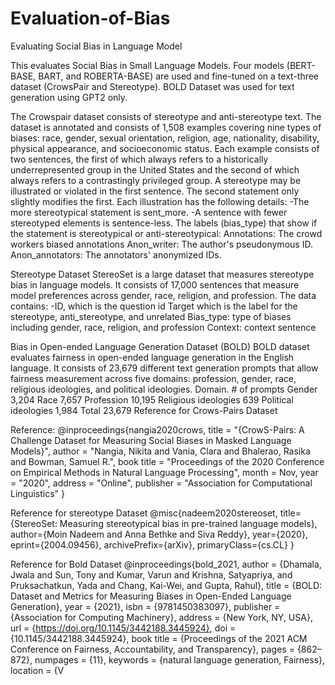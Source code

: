# Evaluation-of-Bias
Evaluating Social Bias in Language Model

This evaluates Social Bias in Small Language Models. Four models (BERT-BASE, BART, and ROBERTA-BASE) are used and fine-tuned on a text-three dataset (CrowsPair and Stereotype). BOLD Dataset was used for text generation using GPT2 only.

The Crowspair dataset consists of stereotype and anti-stereotype text. The dataset is annotated and consists of 1,508 examples covering nine types of biases: race, gender, sexual orientation, religion, age, nationality, disability, physical appearance, and socioeconomic status. Each example consists of two sentences, the first of which always refers to a historically underrepresented group in the United States and the second of which always refers to a contrastingly privileged group. A stereotype may be illustrated or violated in the first sentence. The second statement only slightly modifies the first. Each illustration has the following details: -The more stereotypical statement is sent_more. -A sentence with fewer stereotyped elements is sentence-less.
The labels (bias_type) that show if the statement is stereotypical or anti-stereotypical: Annotations: The crowd workers biased annotations Anon_writer: The author's pseudonymous ID. Anon_annotators: The annotators' anonymized IDs.

Stereotype Dataset StereoSet is a large dataset that measures stereotype bias in language models. It consists of 17,000 sentences that measure model preferences across gender, race, religion, and profession. The data contains: -ID, which is the question id
Target which is the label for the stereotype, anti_stereotype, and unrelated Bias_type: type of biases including gender, race, religion, and profession Context: context sentence

Bias in Open-ended Language Generation Dataset (BOLD) BOLD dataset evaluates fairness in open-ended language generation in the English language. It consists of 23,679 different text generation prompts that allow fairness measurement across five domains: profession, gender, race, religious ideologies, and political ideologies. 
Domain. # of prompts Gender 3,204 Race 7,657 Profession 10,195 Religious ideologies 639 Political ideologies 1,984 Total 23,679 Reference for Crows-Pairs Dataset 


Reference:
@inproceedings{nangia2020crows, title = "{CrowS-Pairs: A Challenge Dataset for Measuring Social Biases in Masked Language Models}", author = "Nangia, Nikita and Vania, Clara and Bhalerao, Rasika and Bowman, Samuel R.", book title = "Proceedings of the 2020 Conference on Empirical Methods in Natural Language Processing", month = Nov, year = "2020", address = "Online", publisher = "Association for Computational Linguistics" } 

Reference for stereotype Dataset @misc{nadeem2020stereoset, title={StereoSet: Measuring stereotypical bias in pre-trained language models}, author={Moin Nadeem and Anna Bethke and Siva Reddy}, year={2020}, eprint={2004.09456}, archivePrefix={arXiv}, primaryClass={cs.CL} } 

Reference for Bold Dataset @inproceedings{bold_2021, author = {Dhamala, Jwala and Sun, Tony and Kumar, Varun and Krishna, Satyapriya, and Pruksachatkun, Yada and Chang, Kai-Wei, and Gupta, Rahul}, title = {BOLD: Dataset and Metrics for Measuring Biases in Open-Ended Language Generation}, year = {2021}, isbn = {9781450383097}, publisher = {Association for Computing Machinery}, address = {New York, NY, USA}, url = {https://doi.org/10.1145/3442188.3445924}, doi = {10.1145/3442188.3445924}, book title = {Proceedings of the 2021 ACM Conference on Fairness, Accountability, and Transparency}, pages = {862–872}, numpages = {11}, keywords = {natural language generation, Fairness}, location = {V
